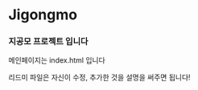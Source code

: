 # Jigongmo
<h3> 지공모 프로젝트 입니다 </h3>
<p> 메인페이지는 index.html 입니다 </p>
<p> 리드미 파일은 자신이 수정, 추가한 것을 설명을 써주면 됩니다! </P>